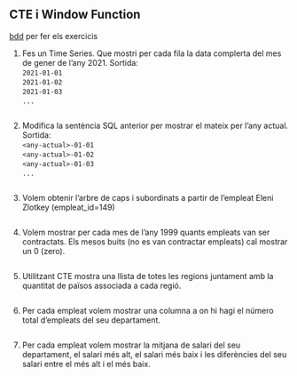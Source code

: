## CTE i Window Function
[bdd](https://github.com/bielsoler23/BASE-DE-DADES/tree/main/.sql/bbdd_rrhh.sql) per fer els exercicis

1. Fes un Time Series. Que mostri per cada fila la data complerta del mes de gener de l’any 2021.
Sortida:   
`2021-01-01`  
`2021-01-02`  
`2021-01-03`  
`...`
```sql

```

2. Modifica la sentència SQL anterior per mostrar el mateix per l’any actual. 
Sortida:   
`<any-actual>-01-01`  
`<any-actual>-01-02`  
`<any-actual>-01-03`  
`...`
```sql

```

3. Volem obtenir l’arbre de caps i subordinats a partir de l’empleat Eleni Zlotkey (empleat_id=149) 
```sql

```

4. Volem mostrar per cada mes de l’any 1999 quants empleats van ser contractats. Els mesos buits (no es van contractar empleats) cal mostrar un 0 (zero). 
```sql

```

5. Utilitzant CTE mostra una llista de totes les regions juntament amb la quantitat de països associada a cada regió. 
```sql

```

6. Per cada empleat volem mostrar una columna a on hi hagi el número total d’empleats del seu departament. 
```sql

```

7. Per cada empleat volem mostrar la mitjana de salari del seu departament, el salari més alt, el salari més baix i les diferències del seu salari entre el més alt i el més baix.
```sql

```

